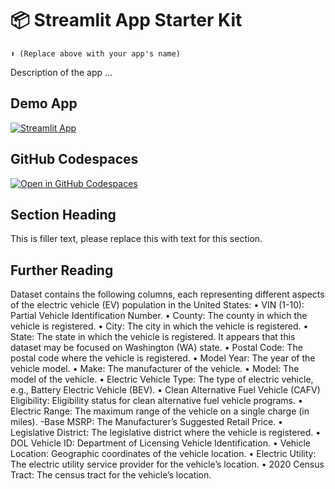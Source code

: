 # 📦 Streamlit App Starter Kit 
```
⬆️ (Replace above with your app's name)
```

Description of the app ...

## Demo App

[![Streamlit App](https://static.streamlit.io/badges/streamlit_badge_black_white.svg)](https://app-starter-kit.streamlit.app/)

## GitHub Codespaces

[![Open in GitHub Codespaces](https://github.com/codespaces/badge.svg)](https://codespaces.new/streamlit/app-starter-kit?quickstart=1)

## Section Heading

This is filler text, please replace this with text for this section.

## Further Reading

Dataset contains the following columns, each representing different aspects of the electric vehicle (EV) population in the United States:
•	VIN (1-10): Partial Vehicle Identification Number.
•	County: The county in which the vehicle is registered.
•	City: The city in which the vehicle is registered.
•	State: The state in which the vehicle is registered. It appears that this dataset may be focused on Washington (WA) state.
•	Postal Code: The postal code where the vehicle is registered.
•	Model Year: The year of the vehicle model.
•	Make: The manufacturer of the vehicle.
•	Model: The model of the vehicle.
•	Electric Vehicle Type: The type of electric vehicle, e.g., Battery Electric Vehicle (BEV).
•	Clean Alternative Fuel Vehicle (CAFV) Eligibility: Eligibility status for clean alternative fuel vehicle programs.
•	Electric Range: The maximum range of the vehicle on a single charge (in miles). -Base MSRP: The Manufacturer’s Suggested Retail Price.
•	Legislative District: The legislative district where the vehicle is registered.
•	DOL Vehicle ID: Department of Licensing Vehicle Identification.
•	Vehicle Location: Geographic coordinates of the vehicle location.
•	Electric Utility: The electric utility service provider for the vehicle’s location.
•	2020 Census Tract: The census tract for the vehicle’s location.
